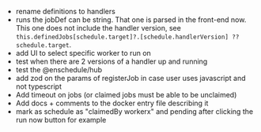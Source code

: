 * rename definitions to handlers
* runs the jobDef can be string. That one is parsed in the front-end now. This one does not include the handler version, see `this.definedJobs[schedule.target]?.[schedule.handlerVersion] ?? schedule.target`.
* add UI to select specific worker to run on
* test when there are 2 versions of a handler up and running
* test the @enschedule/hub
* add zod on the params of registerJob in case user uses javascript and not typescript
* Add timeout on jobs (or claimed jobs must be able to be unclaimed)
* Add docs + comments to the docker entry file describing it
* mark as schedule as "claimedBy workerx" and pending after clicking the run now button for example
